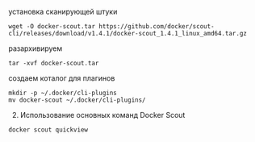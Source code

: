 
установка сканирующей штуки 
```
wget -O docker-scout.tar https://github.com/docker/scout-cli/releases/download/v1.4.1/docker-scout_1.4.1_linux_amd64.tar.gz
```
разархивируем 
```
tar -xvf docker-scout.tar
```
создаем коталог для плагинов 
```
mkdir -p ~/.docker/cli-plugins
mv docker-scout ~/.docker/cli-plugins/
```
2. Использование основных команд Docker Scout
```
docker scout quickview
```



